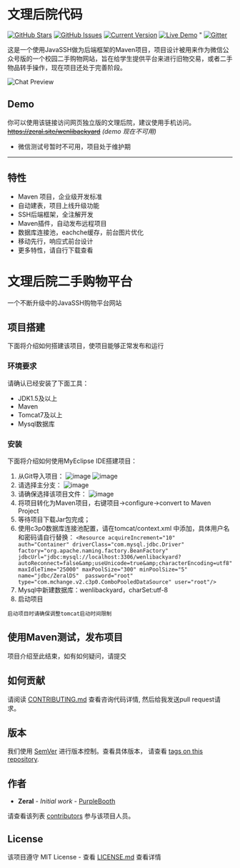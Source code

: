# 文理后院代码
[![GitHub Stars](https://img.shields.io/github/stars/IgorAntun/node-chat.svg)](https://github.com/Zeral-Zhang/wenlibackyard_program/stargazers) [![GitHub Issues](https://img.shields.io/github/issues/IgorAntun/node-chat.svg)](https://github.com/Zeral-Zhang/wenlibackyard_program/issues) [![Current Version](https://img.shields.io/badge/version-1.0.7-green.svg)](https://github.com/Zeral-Zhang/wenlibackyard_program/node-chat) [![Live Demo](https://img.shields.io/badge/demo-online-green.svg)](https://igorantun.com/chat) " [![Gitter](https://badges.gitter.im/Join%20Chat.svg)](https://gitter.im/IgorAntun/node-chat?utm_source=badge&utm_medium=badge&utm_campaign=pr-badge)

这是一个使用JavaSSH做为后端框架的Maven项目，项目设计被用来作为微信公众号版的一个校园二手购物网站，旨在给学生提供平台来进行旧物交易，或者二手物品转手操作，现在项目还处于完善阶段。

![Chat Preview](http://i.imgur.com/lgRe8z4.png)

## Demo
你可以使用该链接访问网页独立版的文理后院，建议使用手机访问。 ~~https://zeral.site/wenlibackyard~~ *(demo 现在不可用)*
- 微信测试号暂时不可用，项目处于维护期

---

## 特性
- Maven 项目，企业级开发标准
- 自动建表，项目上线升级功能
- SSH后端框架，全注解开发
- Maven插件，自动发布远程项目
- 数据库连接池，eachche缓存，前台图片优化
- 移动先行，响应式前台设计
- 更多特性，请自行下载查看

# 文理后院二手购物平台

一个不断升级中的JavaSSH购物平台网站

## 项目搭建

下面将介绍如何搭建该项目，使项目能够正常发布和运行

### 环境要求

请确认已经安装了下面工具：

* JDK1.5及以上
* Maven
* Tomcat7及以上
* Mysql数据库


### 安装

下面将介绍如何使用MyEclipse IDE搭建项目：

1. 从Git导入项目：
![image](http://img.hoop8.com/1608B/jaQASMTi.png)
![image](http://img.hoop8.com/1608B/rdauaUkp.png)
2. 请选择主分支：
![image](http://img.hoop8.com/1608B/t5yCqvZB.png)
3. 请确保选择该项目文件：
![image](http://img.hoop8.com/1608B/9Ynwnp0j.png)
4. 将项目转化为Maven项目，右键项目->configure->convert to Maven Project
5. 等待项目下载Jar包完成；
6. 使用c3p0数据库连接池配置，请在tomcat/context.xml 中添加，具体用户名和密码请自行替换： 
`<Resource acquireIncrement="10" 
		auth="Container" driverClass="com.mysql.jdbc.Driver" factory="org.apache.naming.factory.BeanFactory" 
		jdbcUrl="jdbc:mysql://localhost:3306/wenlibackyard?autoReconnect=false&amp;useUnicode=true&amp;characterEncoding=utf8" 
		maxIdleTime="25000" maxPoolSize="300" minPoolSize="5" name="jdbc/ZeralDS" 
		password="root" type="com.mchange.v2.c3p0.ComboPooledDataSource" user="root"/>`
7. Mysql中新建数据库：wenlibackyard，charSet:utf-8
8. 启动项目

```
启动项目时请确保调整tomcat启动时间限制
```


## 使用Maven测试，发布项目

项目介绍至此结束，如有如何疑问，请提交

## 如何贡献

请阅读 [CONTRIBUTING.md](CONTRIBUTING.md) 查看咨询代码详情, 然后给我发送pull request请求。

## 版本

我们使用 [SemVer](http://semver.org/) 进行版本控制。查看具体版本， 请查看 [tags on this repository](https://github.com/Zeral-Zhang/wenlibackyard_program/tags). 

## 作者

* **Zeral** - *Initial work* - [PurpleBooth](https://zeral.site)

请查看该列表 [contributors](https://github.com/Zeral-Zhang/wenlibackyard_program/contributors) 参与该项目人员。

## License

该项目遵守 MIT License - 查看 [LICENSE.md](LICENSE.md) 查看详情
